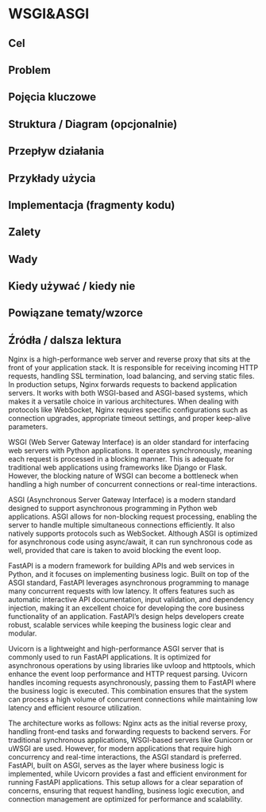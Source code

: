 # WSGI&ASGI

## Cel

## Problem

## Pojęcia kluczowe

## Struktura / Diagram (opcjonalnie)

## Przepływ działania

## Przykłady użycia

## Implementacja (fragmenty kodu)

## Zalety

## Wady

## Kiedy używać / kiedy nie

## Powiązane tematy/wzorce

## Źródła / dalsza lektura


Nginx is a high-performance web server and reverse proxy that sits at the front of your application stack. It is responsible for receiving incoming HTTP requests, handling SSL termination, load balancing, and serving static files. In production setups, Nginx forwards requests to backend application servers. It works with both WSGI-based and ASGI-based systems, which makes it a versatile choice in various architectures. When dealing with protocols like WebSocket, Nginx requires specific configurations such as connection upgrades, appropriate timeout settings, and proper keep-alive parameters.

WSGI (Web Server Gateway Interface) is an older standard for interfacing web servers with Python applications. It operates synchronously, meaning each request is processed in a blocking manner. This is adequate for traditional web applications using frameworks like Django or Flask. However, the blocking nature of WSGI can become a bottleneck when handling a high number of concurrent connections or real-time interactions.

ASGI (Asynchronous Server Gateway Interface) is a modern standard designed to support asynchronous programming in Python web applications. ASGI allows for non-blocking request processing, enabling the server to handle multiple simultaneous connections efficiently. It also natively supports protocols such as WebSocket. Although ASGI is optimized for asynchronous code using async/await, it can run synchronous code as well, provided that care is taken to avoid blocking the event loop.

FastAPI is a modern framework for building APIs and web services in Python, and it focuses on implementing business logic. Built on top of the ASGI standard, FastAPI leverages asynchronous programming to manage many concurrent requests with low latency. It offers features such as automatic interactive API documentation, input validation, and dependency injection, making it an excellent choice for developing the core business functionality of an application. FastAPI’s design helps developers create robust, scalable services while keeping the business logic clear and modular.

Uvicorn is a lightweight and high-performance ASGI server that is commonly used to run FastAPI applications. It is optimized for asynchronous operations by using libraries like uvloop and httptools, which enhance the event loop performance and HTTP request parsing. Uvicorn handles incoming requests asynchronously, passing them to FastAPI where the business logic is executed. This combination ensures that the system can process a high volume of concurrent connections while maintaining low latency and efficient resource utilization.

The architecture works as follows: Nginx acts as the initial reverse proxy, handling front-end tasks and forwarding requests to backend servers. For traditional synchronous applications, WSGI-based servers like Gunicorn or uWSGI are used. However, for modern applications that require high concurrency and real-time interactions, the ASGI standard is preferred. FastAPI, built on ASGI, serves as the layer where business logic is implemented, while Uvicorn provides a fast and efficient environment for running FastAPI applications. This setup allows for a clear separation of concerns, ensuring that request handling, business logic execution, and connection management are optimized for performance and scalability.
